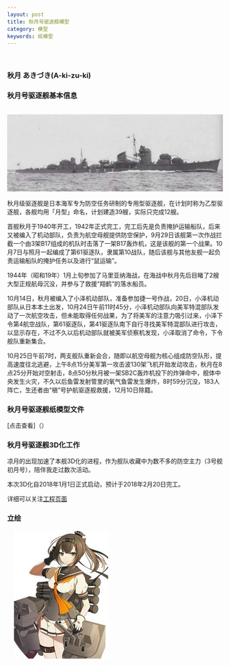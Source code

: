 ```yaml
---
layout: post
title: 秋月号驱逐舰模型
category: 模型
keywords: 纸模型
---
```

 
### 秋月 あきづき(A-ki-zu-ki)
 
### 秋月号驱逐舰基本信息

   ![秋月号](https://raw.githubusercontent.com/XSG-Windy/XSG-Windy.github.io/master/_posts/picdata-no%20artical/akizuki001.jpg)
   
   
   秋月级驱逐舰是日本海军专为防空任务研制的专用型驱逐舰，在计划时称为乙型驱逐舰，各舰均用「月型」命名，计划建造39艘，实际只完成12艘。
   
   首舰秋月于1940年开工，1942年正式完工，完工后先是负责掩护运输船队，后来又被编入了机动部队，负责为航空母舰提供防空保护，9月29日该舰第一次作战拦截一个由3架B17组成的机队时击落了一架B17轰炸机，这是该舰的第一个战果。10月7日与照月一起编成了第61驱逐队，隶属第10战队，随后该舰与其他友舰一起负责运输船队的掩护任务以及进行“鼠运输”。
   
   1944年（昭和19年）1月上旬参加了马里亚纳海战，在海战中秋月先后目睹了2艘大型正规航母沉没，并参与了救援“翔鹤”的落水船员。
   
   10月14日，秋月被编入了小泽机动部队，准备参加捷一号作战，20日，小泽机动部队从日本本土出发，10月24日午前11时45分，小泽机动部队向美军特混部队发动了一次航空攻击，但未能取得任何战果，为了将美军的注意力吸引过来，小泽下令第4航空战队，第61驱逐队，第41驱逐队南下自行寻找美军特混部队进行攻击，以显示存在，不过不久以后机动部队就被美军侦察机发现，小泽取消了命令，下令舰队重新集合。
   
   10月25日午前7时，两支舰队重新会合，随即以航空母舰为核心组成防空队形，提高速度往北逃避，上午8点15分美军第一攻击波130架飞机开始发动攻击，秋月在8点25分开始对空射击，8点50分秋月被一架SB2C轰炸机投下的炸弹命中，舰体中央发生火灾，不久以后鱼雷发射管里的氧气鱼雷发生爆炸，8时59分沉没，183人阵亡，生还者由“槇”号护航驱逐舰救援，12月10日除籍。

### 秋月号驱逐舰纸模型文件

   [点击查看]（）
 
### 秋月号驱逐舰3D化工作

   凉月的出现加速了本舰3D化的进程，作为舰队收藏中为数不多的防空主力（3号舰初月号），陪伴我走过数次活动。
   
   本次3D化自2018年1月1日正式启动，预计于2018年2月20日完工。
   
   详细可以关注[工程页面](https://github.com/XSG-Windy/Model-Design)
    
### 立绘
 
   ![秋月立绘](https://raw.githubusercontent.com/XSG-Windy/XSG-Windy.github.io/master/_posts/picdata-no%20artical/akizuki002.jpg)


